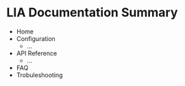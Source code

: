 # LIA Documentation Summary

* Home 
* Configuration
    * ...
* API Reference
    * ...
* FAQ 
* Trobuleshooting
